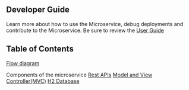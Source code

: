 ## Developer Guide
Learn more about how to use the Microservice, debug deployments and contribute to the Microservice.
Be sure to review the [User Guide](../users/index.md)

## Table of Contents
[Flow diagram](../images/flow_diagram.png)

Components of the microservice
[Rest APIs](rest_apis.md)
[Model and View Controller(MVC)](mvc.md)
[H2 Database](h2db.md)

